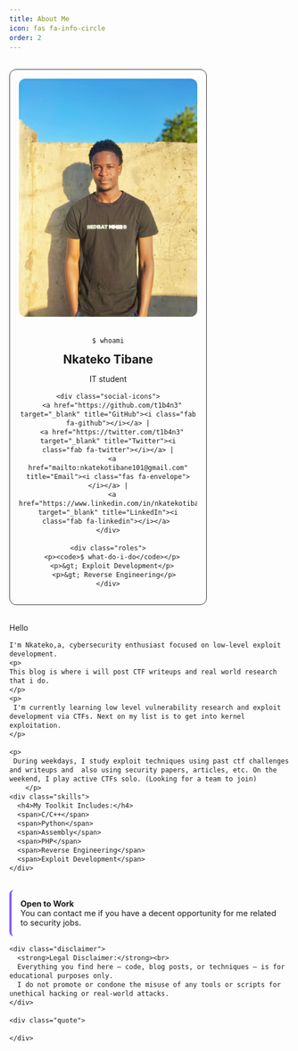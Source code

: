 ```yaml
---
title: About Me
icon: fas fa-info-circle
order: 2
---
```


<!-- Font Awesome CDN for icons -->
<link rel="stylesheet" href="https://cdnjs.cloudflare.com/ajax/libs/font-awesome/6.5.0/css/all.min.css">


<style>
.profile-container {
  display: flex;
  flex-wrap: wrap;
  gap: 2rem;
  margin-top: 2rem;
}

.profile-left {
  flex: 1;
  max-width: 320px;
  background: var(--card-bg);
  padding: 1rem;
  border-radius: 12px;
  text-align: center;
  border: 1px solid #333;
}

.profile-left img {
  width: 100%;
  border-radius: 12px;
  margin-bottom: 1rem;
}

.profile-left h2 {
  margin: 0;
}

.profile-left .roles {
  text-align: left;
  margin-top: 1rem;
  font-family: monospace;
  font-size: 0.9rem;
}

.profile-right {
  flex: 2;
  min-width: 300px;
}

.skills {
  margin-top: 1rem;
}

.skills span {
  display: inline-block;
  background: var(--tag-bg, #3a3a3a);
  color: var(--tag-text, #fff);
  padding: 4px 10px;
  border-radius: 12px;
  font-size: 0.8rem;
  margin: 5px 5px 0 0;
}

.disclaimer {
  background: rgba(255, 255, 255, 0.05);
  border-left: 4px solid #865dff;
  padding: 1rem;
  border-radius: 8px;
  margin-top: 2rem;
  font-size: 0.9rem;
}

.quote {
  text-align: center;
  margin-top: 2rem;
  font-weight: bold;
  font-size: 0.95rem;
}


</style>


  <div class="profile-container">

  <div class="profile-left">
    <img src="/assets/images/me.jpeg" alt="Profile Image">
    <p><code>$ whoami</code></p>
    <h2>Nkateko Tibane</h2>
    <p>IT student</p>


    <div class="social-icons">
      <a href="https://github.com/t1b4n3" target="_blank" title="GitHub"><i class="fab fa-github"></i></a> |
      <a href="https://twitter.com/t1b4n3" target="_blank" title="Twitter"><i class="fab fa-twitter"></i></a> |
      <a href="mailto:nkatekotibane101@gmail.com" title="Email"><i class="fas fa-envelope"></i></a> |
      <a href="https://www.linkedin.com/in/nkatekotibane" target="_blank" title="LinkedIn"><i class="fab fa-linkedin"></i></a> 
    </div>

    <div class="roles">
      <p><code>$ what-do-i-do</code></p>
      <p>&gt; Exploit Development</p>
       <p>&gt; Reverse Engineering</p>
    </div>
  </div>




  <div class="profile-right">
    Hello 

    I'm Nkateko,a, cybersecurity enthusiast focused on low-level exploit development.
    <p>
    This blog is where i will post CTF writeups and real world research that i do. 
    </p>
    <p>
	 I'm currently learning low level vulnerability research and exploit development via CTFs. Next on my list is to get into kernel exploitation. 
	</p>
	
	<p>
	 During weekdays, I study exploit techniques using past ctf challenges and writeups and  also using security papers, articles, etc. On the weekend, I play active CTFs solo. (Looking for a team to join)
        </p>
	<div class="skills">
      <h4>My Toolkit Includes:</h4>
      <span>C/C++</span>
      <span>Python</span>
      <span>Assembly</span>
      <span>PHP</span>
      <span>Reverse Engineering</span>
      <span>Exploit Development</span>
    </div>

  <div class="disclaimer">
      <strong>Open to Work</strong><br>
	You can contact me if you have a decent opportunity for me related to security jobs.
    </div>

    <div class="disclaimer">
      <strong>Legal Disclaimer:</strong><br>
      Everything you find here — code, blog posts, or techniques — is for educational purposes only.  
      I do not promote or condone the misuse of any tools or scripts for unethical hacking or real-world attacks.
    </div>

    <div class="quote">
      
    </div>
  </div>
</div>

<!--
## Certifications  

### Completed

#### N/A

---

### Currently Pursuing

<div class="cert-blocks">
  <div class="cert-card">
    <img src="/assets/images/cert/crta.png" alt="CRTA" class="cert-img">
    <h3>CRTA</h3>
    <p><a href="https://cyberwarfare.live/product/red-team-analyst-crta/" target="_blank">Certified Red Team Analyst</a></p>
    <p><strong>Status:</strong> Currently Pursuing</p>
  </div>
</div>

---

### Future Goals

<div class="cert-blocks">
  <div class="cert-card">
    <img src="/assets/images/cert/oscp.png" alt="OSCP" class="cert-img">
    <h3>OSCP</h3>
    <p>Offensive Security Certified Professional</p>
    <p><strong>Status:</strong> Goal</p>
  </div>

  <div class="cert-card">
    <img src="/assets/images/cert/crto.jpeg" alt="CRTO" class="cert-img">
    <h3>CRTO</h3>
    <p>Certified Red Team Operator</p>
    <p><strong>Status:</strong> Goal</p>
  </div>

  <div class="cert-card">
    <img src="/assets/images/cert/osed.jpeg" alt="OSED" class="cert-img">
    <h3>OSED</h3>
    <p>Offensive Security Exploit Developer</p>
    <p><strong>Status:</strong> Goal</p>
  </div>



<style>
.cert-blocks {
  display: flex;
  flex-wrap: wrap;
  gap: 1rem;
  margin-top: 1rem;
  justify-content: center;
}

.cert-card {
  flex: 1 1 250px;
  max-width: 300px;
  padding: 1rem;
  background-color: var(--card-bg, #fff);
  border: 2px solid #b266ff;
  border-radius: 12px;
  box-shadow: 0 2px 8px rgba(0, 0, 0, 0.05);
  transition: transform 0.2s ease;
  text-align: center;
}

.cert-card:hover {
  transform: scale(1.02);
  border-color: #9333ea;
}

.cert-card h3 {
  color: #b266ff;
  margin-top: 0;
}

.cert-card p {
  margin: 0.4rem 0;
}

.cert-card a {
  color: #b266ff;
  text-decoration: none;
}

.cert-card a:hover {
  text-decoration: underline;
}

.cert-img {
  max-width: 100px;
  max-height: 100px;
  margin-bottom: 1rem;
  object-fit: contain;
}
</style>

---
## Learning Paths / Training

<style>
.trainings-blocks {
  display: flex;
  flex-wrap: wrap;
  gap: 1rem;
  margin-top: 1rem;
  justify-content: center;
}

.training-card {
  flex: 1 1 250px;
  max-width: 300px;
  padding: 1rem;
  border: 2px solid rgb(211, 47, 211);
  border-radius: 12px;
  box-shadow: 0 2px 8px rgb(99, 5, 94);
  transition: transform 0.2s ease;
  text-align: center;
}

.training-card:hover {
  transform: scale(1.02);
  border-color: #9333ea;
}

.training-card h3 {
  color: #b266ff; /* Fixed syntax error (removed extra colon) */
  margin-top: 0;
}

.training-card p {
  margin: 0.4rem 0;
  font-size: 0.95rem;
  color: #444;
}

.training-card a {
  color: #4f46e5;
  text-decoration: none;
  font-weight: 500;
}

.training-card a:hover {
  text-decoration: underline;
}

.training-img {
  max-width: 80px;
  max-height: 80px;
  margin-bottom: 1rem;
  object-fit: contain;
  border-radius: 6px;
}
</style>

<div class="trainings-blocks">
	  <div class="training-card">
    <img src="/assets/images/endpoint_sec.png" class="training-img" alt="Course Icon" />
    <h3>Endpoint Security </h3>
    <p>Cisco Networking Academy</p>
    <a href="https://www.credly.com/badges/04258199-4029-4933-80ed-2de980d43fe9/public_url" target="_blank">view badge</a>
  </div>


  <div class="training-card">
    <img src="/assets/images/net_basics.png" class="training-img" alt="Course Icon" />
    <h3>Networking Basics</h3>
    <p>Cisco Networking Academy</p>
    <a href="#">view badge</a>
  </div>
    
  <div class="training-card">
    <img src="/assets/images/ethical_hacker.png" class="training-img" alt="Course Icon" />
    <h3>Ethical hacker</h3>
    <p>Cisco Networking Academy</p>
    <a href="https://www.credly.com/badges/102b3947-3c16-4d09-afa2-eb067efa50ad/public_url">view badge</a>
  </div>

  <div class="training-card">
    <img src="/assets/images/netcad.png" class="training-img" alt="Course Icon" />
    <h3>Introduction to Cybersecurity</h3>
    <p>Cisco Networking Academy</p>
    <a href="#">view badge</a>
  </div>

</div>
---

Feel free to connect, share your thoughts, and let's learn and grow together in the exciting realm of cybersecurity!


--> 